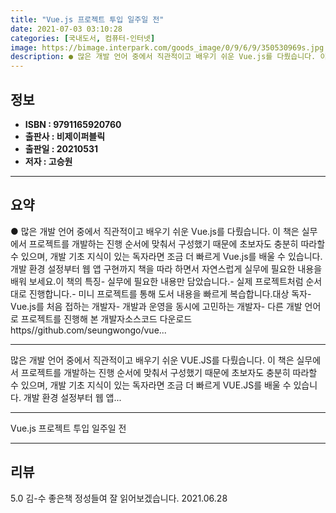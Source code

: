 ```yaml
---
title: "Vue.js 프로젝트 투입 일주일 전"
date: 2021-07-03 03:10:28
categories: [국내도서, 컴퓨터-인터넷]
image: https://bimage.interpark.com/goods_image/0/9/6/9/350530969s.jpg
description: ● 많은 개발 언어 중에서 직관적이고 배우기 쉬운 Vue.js를 다뤘습니다. 이 책은 실무에서 프로젝트를 개발하는 진행 순서에 맞춰서 구성했기 때문에 초보자도 충분히 따라할 수 있으며, 개발 기초 지식이 있는 독자라면 조금 더 빠르게 Vue.js를 배울 수 있습니다. 개발 환경 설정부
---
```


## **정보**

- **ISBN : 9791165920760**
- **출판사 : 비제이퍼블릭**
- **출판일 : 20210531**
- **저자 : 고승원**

------



## **요약**

●  많은 개발 언어 중에서 직관적이고 배우기 쉬운 Vue.js를 다뤘습니다. 이 책은 실무에서 프로젝트를 개발하는 진행 순서에 맞춰서 구성했기 때문에 초보자도 충분히 따라할 수 있으며, 개발 기초 지식이 있는 독자라면 조금 더 빠르게 Vue.js를 배울 수 있습니다. 개발 환경 설정부터 웹 앱 구현까지 책을 따라 하면서 자연스럽게 실무에 필요한 내용을 배워 보세요.이 책의 특징- 실무에 필요한 내용만 담았습니다.- 실제 프로젝트처럼 순서대로 진행합니다.- 미니 프로젝트를 통해 도서 내용을 빠르게 복습합니다.대상 독자- Vue.js를 처음 접하는 개발자- 개발과 운영을 동시에 고민하는 개발자- 다른 개발 언어로 프로젝트를 진행해 본 개발자소스코드 다운로드https//github.com/seungwongo/vue...

------

많은 개발 언어 중에서 직관적이고 배우기 쉬운 VUE.JS를 다뤘습니다. 이 책은 실무에서 프로젝트를 개발하는 진행 순서에 맞춰서 구성했기 때문에 초보자도 충분히 따라할 수 있으며, 개발 기초 지식이 있는 독자라면 조금 더 빠르게 VUE.JS를 배울 수 있습니다. 개발 환경 설정부터 웹 앱... 

------


Vue.js 프로젝트 투입 일주일 전 

------


## **리뷰** 

5.0 김-수 좋은책 정성들여 잘 읽어보겠습니다. 2021.06.28 <br/>